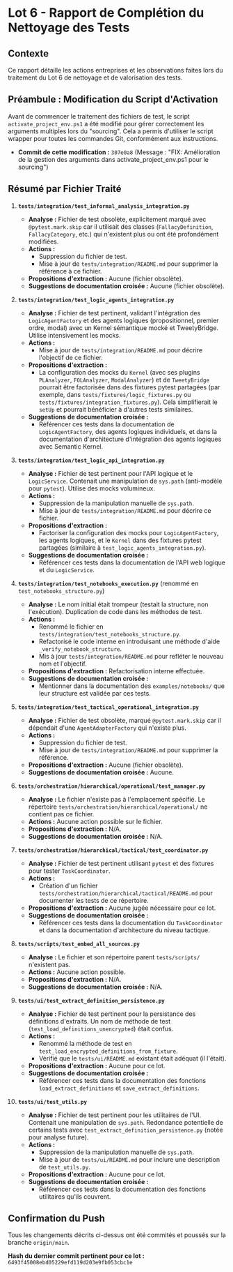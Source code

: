 # Lot 6 - Rapport de Complétion du Nettoyage des Tests

## Contexte
Ce rapport détaille les actions entreprises et les observations faites lors du traitement du Lot 6 de nettoyage et de valorisation des tests.

## Préambule : Modification du Script d'Activation
Avant de commencer le traitement des fichiers de test, le script `activate_project_env.ps1` a été modifié pour gérer correctement les arguments multiples lors du "sourcing". Cela a permis d'utiliser le script wrapper pour toutes les commandes Git, conformément aux instructions.
*   **Commit de cette modification :** `307e0a8` (Message : "FIX: Amélioration de la gestion des arguments dans activate_project_env.ps1 pour le sourcing")

## Résumé par Fichier Traité

1.  **`tests/integration/test_informal_analysis_integration.py`**
    *   **Analyse :** Fichier de test obsolète, explicitement marqué avec `@pytest.mark.skip` car il utilisait des classes (`FallacyDefinition`, `FallacyCategory`, etc.) qui n'existent plus ou ont été profondément modifiées.
    *   **Actions :**
        *   Suppression du fichier de test.
        *   Mise à jour de `tests/integration/README.md` pour supprimer la référence à ce fichier.
    *   **Propositions d'extraction :** Aucune (fichier obsolète).
    *   **Suggestions de documentation croisée :** Aucune (fichier obsolète).

2.  **`tests/integration/test_logic_agents_integration.py`**
    *   **Analyse :** Fichier de test pertinent, validant l'intégration des `LogicAgentFactory` et des agents logiques (propositionnel, premier ordre, modal) avec un Kernel sémantique mocké et TweetyBridge. Utilise intensivement les mocks.
    *   **Actions :**
        *   Mise à jour de `tests/integration/README.md` pour décrire l'objectif de ce fichier.
    *   **Propositions d'extraction :**
        *   La configuration des mocks du `Kernel` (avec ses plugins `PLAnalyzer`, `FOLAnalyzer`, `ModalAnalyzer`) et de `TweetyBridge` pourrait être factorisée dans des fixtures pytest partagées (par exemple, dans `tests/fixtures/logic_fixtures.py` ou `tests/fixtures/integration_fixtures.py`). Cela simplifierait le `setUp` et pourrait bénéficier à d'autres tests similaires.
    *   **Suggestions de documentation croisée :**
        *   Référencer ces tests dans la documentation de `LogicAgentFactory`, des agents logiques individuels, et dans la documentation d'architecture d'intégration des agents logiques avec Semantic Kernel.

3.  **`tests/integration/test_logic_api_integration.py`**
    *   **Analyse :** Fichier de test pertinent pour l'API logique et le `LogicService`. Contenait une manipulation de `sys.path` (anti-modèle pour `pytest`). Utilise des mocks volumineux.
    *   **Actions :**
        *   Suppression de la manipulation manuelle de `sys.path`.
        *   Mise à jour de `tests/integration/README.md` pour décrire ce fichier.
    *   **Propositions d'extraction :**
        *   Factoriser la configuration des mocks pour `LogicAgentFactory`, les agents logiques, et le `Kernel` dans des fixtures pytest partagées (similaire à `test_logic_agents_integration.py`).
    *   **Suggestions de documentation croisée :**
        *   Référencer ces tests dans la documentation de l'API web logique et du `LogicService`.

4.  **`tests/integration/test_notebooks_execution.py`** (renommé en `test_notebooks_structure.py`)
    *   **Analyse :** Le nom initial était trompeur (testait la structure, non l'exécution). Duplication de code dans les méthodes de test.
    *   **Actions :**
        *   Renommé le fichier en `tests/integration/test_notebooks_structure.py`.
        *   Refactorisé le code interne en introduisant une méthode d'aide `_verify_notebook_structure`.
        *   Mis à jour `tests/integration/README.md` pour refléter le nouveau nom et l'objectif.
    *   **Propositions d'extraction :** Refactorisation interne effectuée.
    *   **Suggestions de documentation croisée :**
        *   Mentionner dans la documentation des `examples/notebooks/` que leur structure est validée par ces tests.

5.  **`tests/integration/test_tactical_operational_integration.py`**
    *   **Analyse :** Fichier de test obsolète, marqué `@pytest.mark.skip` car il dépendait d'une `AgentAdapterFactory` qui n'existe plus.
    *   **Actions :**
        *   Suppression du fichier de test.
        *   Mise à jour de `tests/integration/README.md` pour supprimer la référence.
    *   **Propositions d'extraction :** Aucune (fichier obsolète).
    *   **Suggestions de documentation croisée :** Aucune.

6.  **`tests/orchestration/hierarchical/operational/test_manager.py`**
    *   **Analyse :** Le fichier n'existe pas à l'emplacement spécifié. Le répertoire `tests/orchestration/hierarchical/operational/` ne contient pas ce fichier.
    *   **Actions :** Aucune action possible sur le fichier.
    *   **Propositions d'extraction :** N/A.
    *   **Suggestions de documentation croisée :** N/A.

7.  **`tests/orchestration/hierarchical/tactical/test_coordinator.py`**
    *   **Analyse :** Fichier de test pertinent utilisant `pytest` et des fixtures pour tester `TaskCoordinator`.
    *   **Actions :**
        *   Création d'un fichier `tests/orchestration/hierarchical/tactical/README.md` pour documenter les tests de ce répertoire.
    *   **Propositions d'extraction :** Aucune jugée nécessaire pour ce lot.
    *   **Suggestions de documentation croisée :**
        *   Référencer ces tests dans la documentation du `TaskCoordinator` et dans la documentation d'architecture du niveau tactique.

8.  **`tests/scripts/test_embed_all_sources.py`**
    *   **Analyse :** Le fichier et son répertoire parent `tests/scripts/` n'existent pas.
    *   **Actions :** Aucune action possible.
    *   **Propositions d'extraction :** N/A.
    *   **Suggestions de documentation croisée :** N/A.

9.  **`tests/ui/test_extract_definition_persistence.py`**
    *   **Analyse :** Fichier de test pertinent pour la persistance des définitions d'extraits. Un nom de méthode de test (`test_load_definitions_unencrypted`) était confus.
    *   **Actions :**
        *   Renommé la méthode de test en `test_load_encrypted_definitions_from_fixture`.
        *   Vérifié que le `tests/ui/README.md` existant était adéquat (il l'était).
    *   **Propositions d'extraction :** Aucune pour ce lot.
    *   **Suggestions de documentation croisée :**
        *   Référencer ces tests dans la documentation des fonctions `load_extract_definitions` et `save_extract_definitions`.

10. **`tests/ui/test_utils.py`**
    *   **Analyse :** Fichier de test pertinent pour les utilitaires de l'UI. Contenait une manipulation de `sys.path`. Redondance potentielle de certains tests avec `test_extract_definition_persistence.py` (notée pour analyse future).
    *   **Actions :**
        *   Suppression de la manipulation manuelle de `sys.path`.
        *   Mise à jour de `tests/ui/README.md` pour inclure une description de `test_utils.py`.
    *   **Propositions d'extraction :** Aucune pour ce lot.
    *   **Suggestions de documentation croisée :**
        *   Référencer ces tests dans la documentation des fonctions utilitaires qu'ils couvrent.

## Confirmation du Push
Tous les changements décrits ci-dessus ont été commités et poussés sur la branche `origin/main`.

**Hash du dernier commit pertinent pour ce lot :** `6493f45008ebd05229efd119d203e9fb053cbc1e`